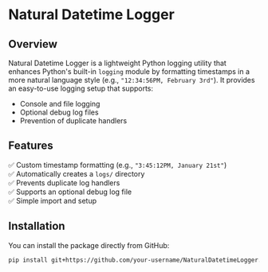 # Natural Datetime Logger

## Overview
Natural Datetime Logger is a lightweight Python logging utility that enhances Python's built-in `logging` module by formatting timestamps in a more natural language style (e.g., `"12:34:56PM, February 3rd"`). It provides an easy-to-use logging setup that supports:
- Console and file logging
- Optional debug log files
- Prevention of duplicate handlers

## Features
✅ Custom timestamp formatting (e.g., `"3:45:12PM, January 21st"`)  
✅ Automatically creates a `logs/` directory  
✅ Prevents duplicate log handlers  
✅ Supports an optional debug log file  
✅ Simple import and setup  

## Installation
You can install the package directly from GitHub:

```bash
pip install git+https://github.com/your-username/NaturalDatetimeLogger.git